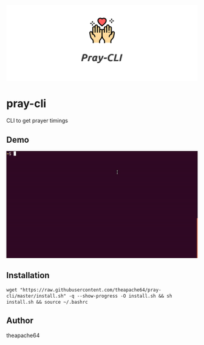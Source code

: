 ![](cover.png)

# pray-cli

CLI to get prayer timings


## Demo

![](demo.gif)

## Installation

```shell script
wget "https://raw.githubusercontent.com/theapache64/pray-cli/master/install.sh" -q --show-progress -O install.sh && sh install.sh && source ~/.bashrc
```

## Author

theapache64